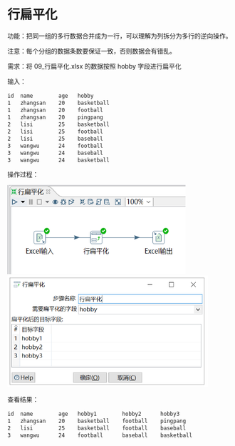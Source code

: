 # 行扁平化

功能：把同一组的多行数据合并成为一行，可以理解为列拆分为多行的逆向操作。

注意：每个分组的数据条数要保证一致，否则数据会有错乱。

需求：将 09_行扁平化.xlsx 的数据按照 hobby 字段进行扁平化

输入：

	id	name	    age	  hobby
	1	zhangsan	20	  basketball
	1	zhangsan	20	  football
	1	zhangsan	20	  pingpang
	2	lisi	    25	  basketball
	2	lisi	    25	  football
	2	lisi	    25	  baseball
	3	wangwu	    24	  football
	3	wangwu	    24	  baseball
	3	wangwu	    24	  basketball

操作过程：

<img src="../image/kettle行扁平化01.png" alt="kettle行扁平化01" height="200" width="400" >

<img src="../image/kettle行扁平化02.png" alt="kettle行扁平化02" height="250" width="450" >

查看结果：

	id	name	    age	  hobby1	    hobby2	    hobby3
	1	zhangsan	20	  basketball	football	pingpang
	2	lisi	    25	  basketball	football	baseball
	3	wangwu	    24	  football	    baseball	basketball
